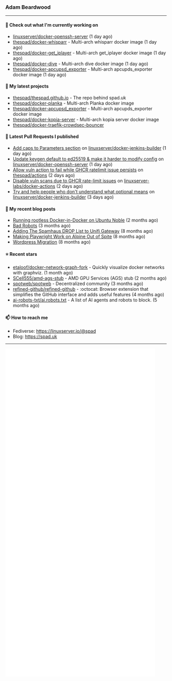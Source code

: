 ### Adam Beardwood
---
#### 👷 Check out what I'm currently working on

- [linuxserver/docker-openssh-server](https://github.com/linuxserver/docker-openssh-server) (1 day ago)
- [thespad/docker-whisparr](https://github.com/thespad/docker-whisparr) - Multi-arch whisparr docker image (1 day ago)
- [thespad/docker-get_iplayer](https://github.com/thespad/docker-get_iplayer) - Multi-arch get_iplayer docker image (1 day ago)
- [thespad/docker-dive](https://github.com/thespad/docker-dive) - Multi-arch dive docker image (1 day ago)
- [thespad/docker-apcupsd_exporter](https://github.com/thespad/docker-apcupsd_exporter) - Multi-arch apcupds_exporter docker image (1 day ago)

#### 🌱 My latest projects

- [thespad/thespad.github.io](https://github.com/thespad/thespad.github.io) - The repo behind spad.uk
- [thespad/docker-planka](https://github.com/thespad/docker-planka) - Multi-arch Planka docker image
- [thespad/docker-apcupsd_exporter](https://github.com/thespad/docker-apcupsd_exporter) - Multi-arch apcupds_exporter docker image
- [thespad/docker-kopia-server](https://github.com/thespad/docker-kopia-server) - Multi-arch kopia server docker image 
- [thespad/docker-traefik-crowdsec-bouncer](https://github.com/thespad/docker-traefik-crowdsec-bouncer)

#### 🔨 Latest Pull Requests I published

- [Add caps to Parameters section](https://github.com/linuxserver/docker-jenkins-builder/pull/303) on [linuxserver/docker-jenkins-builder](https://github.com/linuxserver/docker-jenkins-builder) (1 day ago)
- [Update keygen default to ed25519 &amp; make it harder to modify config](https://github.com/linuxserver/docker-openssh-server/pull/94) on [linuxserver/docker-openssh-server](https://github.com/linuxserver/docker-openssh-server) (1 day ago)
- [Allow vuln action to fail while GHCR ratelimit issue persists](https://github.com/thespad/actions/pull/131) on [thespad/actions](https://github.com/thespad/actions) (2 days ago)
- [Disable vuln scans due to GHCR rate-limit issues](https://github.com/linuxserver-labs/docker-actions/pull/141) on [linuxserver-labs/docker-actions](https://github.com/linuxserver-labs/docker-actions) (2 days ago)
- [Try and help people who don&#39;t understand what optional means](https://github.com/linuxserver/docker-jenkins-builder/pull/302) on [linuxserver/docker-jenkins-builder](https://github.com/linuxserver/docker-jenkins-builder) (3 days ago)

#### 📜 My recent blog posts

- [Running rootless Docker-in-Docker on Ubuntu Noble](https://www.spad.uk/posts/rootless-dind-noble/) (2 months ago)
- [Bad Robots](https://www.spad.uk/posts/bad-robots/) (3 months ago)
- [Adding The Spamhaus DROP List to Unifi Gateway](https://www.spad.uk/posts/adding-spamhaus-drop-list-to-unifi-gateway/) (8 months ago)
- [Making Playwright Work on Alpine Out of Spite](https://www.spad.uk/posts/making-playwright-work-on-alpine-out-of-spite/) (8 months ago)
- [Wordpress Migration](https://www.spad.uk/posts/wordpress-migration/) (8 months ago)

#### ⭐ Recent stars

- [etaloof/docker-network-graph-fork](https://github.com/etaloof/docker-network-graph-fork) - Quickly visualize docker networks with graphviz. (1 month ago)
- [SCell555/amd-ags-stub](https://github.com/SCell555/amd-ags-stub) - AMD GPU Services (AGS) stub (2 months ago)
- [spotweb/spotweb](https://github.com/spotweb/spotweb) - Decentralized community (3 months ago)
- [refined-github/refined-github](https://github.com/refined-github/refined-github) - :octocat: Browser extension that simplifies the GitHub interface and adds useful features (4 months ago)
- [ai-robots-txt/ai.robots.txt](https://github.com/ai-robots-txt/ai.robots.txt) - A list of AI agents and robots to block. (5 months ago)

#### 📫 How to reach me
- Fediverse: https://linuxserver.io/@spad
- Blog: https://spad.uk
---
<img src="https://raw.githubusercontent.com/thespad/thespad/main/github-metrics.svg">
